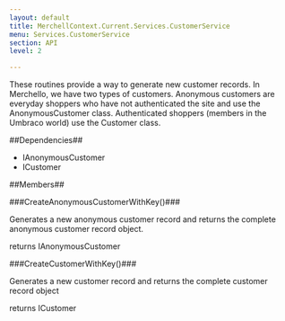 ```yaml
---
layout: default
title: MerchellContext.Current.Services.CustomerService
menu: Services.CustomerService
section: API
level: 2

---
```

These routines provide a way to generate new customer records.  In Merchello, we have two types of customers.  Anonymous customers are everyday shoppers who have not authenticated the site and use the AnonymousCustomer class.   Authenticated shoppers (members in the Umbraco world) use the Customer class.


##Dependencies##
- IAnonymousCustomer
- ICustomer

##Members##

###CreateAnonymousCustomerWithKey()###

Generates a new anonymous customer record and returns the complete anonymous customer record object.

returns IAnonymousCustomer


###CreateCustomerWithKey()###

Generates a new customer record and returns the complete customer record object

returns ICustomer


